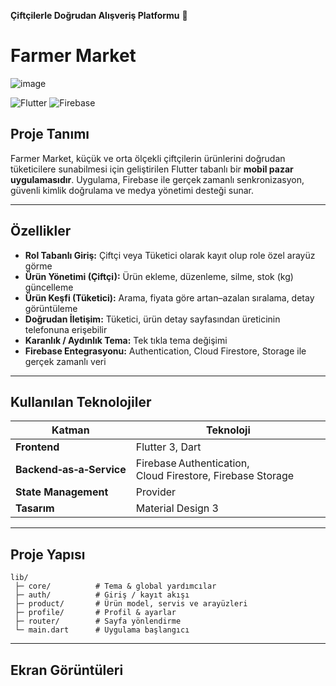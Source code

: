 **Çiftçilerle Doğrudan Alışveriş Platformu** 🌱
# Farmer Market
![image](https://github.com/user-attachments/assets/94cb8923-d9e0-4b9c-876d-3aab705f5547)

![Flutter](https://img.shields.io/badge/Flutter-3.22-blue?logo=flutter) ![Firebase](https://img.shields.io/badge/Firebase-BaaS-yellow?logo=firebase)

## Proje Tanımı
Farmer Market, küçük ve orta ölçekli çiftçilerin ürünlerini doğrudan tüketicilere sunabilmesi için geliştirilen Flutter tabanlı bir **mobil pazar uygulamasıdır**. Uygulama, Firebase ile gerçek zamanlı senkronizasyon, güvenli kimlik doğrulama ve medya yönetimi desteği sunar.

---
## Özellikler
- **Rol Tabanlı Giriş:** Çiftçi veya Tüketici olarak kayıt olup role özel arayüz görme
- **Ürün Yönetimi (Çiftçi):** Ürün ekleme, düzenleme, silme, stok (kg) güncelleme
- **Ürün Keşfi (Tüketici):** Arama, fiyata göre artan–azalan sıralama, detay görüntüleme
- **Doğrudan İletişim:** Tüketici, ürün detay sayfasından üreticinin telefonuna erişebilir
- **Karanlık / Aydınlık Tema:** Tek tıkla tema değişimi
- **Firebase Entegrasyonu:** Authentication, Cloud Firestore, Storage ile gerçek zamanlı veri

---
## Kullanılan Teknolojiler
| Katman | Teknoloji |
|--------|-----------|
| **Frontend** | Flutter 3, Dart |
| **Backend‑as‑a‑Service** | Firebase Authentication, Cloud Firestore, Firebase Storage |
| **State Management** | Provider |
| **Tasarım** | Material Design 3 |


---
## Proje Yapısı 
```
lib/
 ├─ core/          # Tema & global yardımcılar
 ├─ auth/          # Giriş / kayıt akışı
 ├─ product/       # Ürün model, servis ve arayüzleri
 ├─ profile/       # Profil & ayarlar
 ├─ router/        # Sayfa yönlendirme
 └─ main.dart      # Uygulama başlangıcı
```

---
## Ekran Görüntüleri







